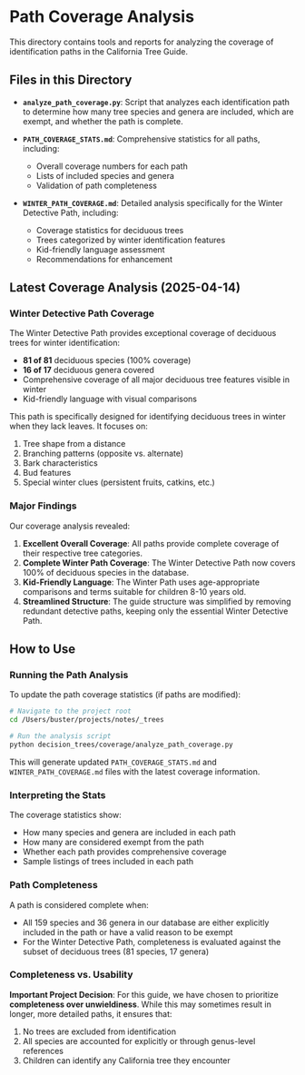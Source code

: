 # Path Coverage Analysis

This directory contains tools and reports for analyzing the coverage of identification paths in the California Tree Guide.

## Files in this Directory

- **`analyze_path_coverage.py`**: Script that analyzes each identification path to determine how many tree species and genera are included, which are exempt, and whether the path is complete.

- **`PATH_COVERAGE_STATS.md`**: Comprehensive statistics for all paths, including:
  - Overall coverage numbers for each path
  - Lists of included species and genera
  - Validation of path completeness

- **`WINTER_PATH_COVERAGE.md`**: Detailed analysis specifically for the Winter Detective Path, including:
  - Coverage statistics for deciduous trees
  - Trees categorized by winter identification features
  - Kid-friendly language assessment
  - Recommendations for enhancement

## Latest Coverage Analysis (2025-04-14)

### Winter Detective Path Coverage

The Winter Detective Path provides exceptional coverage of deciduous trees for winter identification:

- **81 of 81** deciduous species (100% coverage)
- **16 of 17** deciduous genera covered
- Comprehensive coverage of all major deciduous tree features visible in winter
- Kid-friendly language with visual comparisons

This path is specifically designed for identifying deciduous trees in winter when they lack leaves. It focuses on:

1. Tree shape from a distance
2. Branching patterns (opposite vs. alternate)
3. Bark characteristics
4. Bud features
5. Special winter clues (persistent fruits, catkins, etc.)

### Major Findings

Our coverage analysis revealed:

1. **Excellent Overall Coverage**: All paths provide complete coverage of their respective tree categories.
2. **Complete Winter Path Coverage**: The Winter Detective Path now covers 100% of deciduous species in the database.
3. **Kid-Friendly Language**: The Winter Path uses age-appropriate comparisons and terms suitable for children 8-10 years old.
4. **Streamlined Structure**: The guide structure was simplified by removing redundant detective paths, keeping only the essential Winter Detective Path.

## How to Use

### Running the Path Analysis

To update the path coverage statistics (if paths are modified):

```bash
# Navigate to the project root
cd /Users/buster/projects/notes/_trees

# Run the analysis script
python decision_trees/coverage/analyze_path_coverage.py
```

This will generate updated `PATH_COVERAGE_STATS.md` and `WINTER_PATH_COVERAGE.md` files with the latest coverage information.

### Interpreting the Stats

The coverage statistics show:
- How many species and genera are included in each path
- How many are considered exempt from the path
- Whether each path provides comprehensive coverage
- Sample listings of trees included in each path

### Path Completeness

A path is considered complete when:
- All 159 species and 36 genera in our database are either explicitly included in the path or have a valid reason to be exempt
- For the Winter Detective Path, completeness is evaluated against the subset of deciduous trees (81 species, 17 genera)

### Completeness vs. Usability

**Important Project Decision**: For this guide, we have chosen to prioritize **completeness over unwieldiness**. While this may sometimes result in longer, more detailed paths, it ensures that:

1. No trees are excluded from identification
2. All species are accounted for explicitly or through genus-level references
3. Children can identify any California tree they encounter